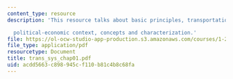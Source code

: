 ```yaml
---
content_type: resource
description: 'This resource talks about basic principles, transportation and the social-

  political-economic context, concepts and characterization.'
file: https://ol-ocw-studio-app-production.s3.amazonaws.com/courses/1-221j-transportation-systems-fall-2004/acdd5663c898945cf110b81c4b8c68fa_trans_sys_chap01.pdf
file_type: application/pdf
resourcetype: Document
title: trans_sys_chap01.pdf
uid: acdd5663-c898-945c-f110-b81c4b8c68fa
---
```

